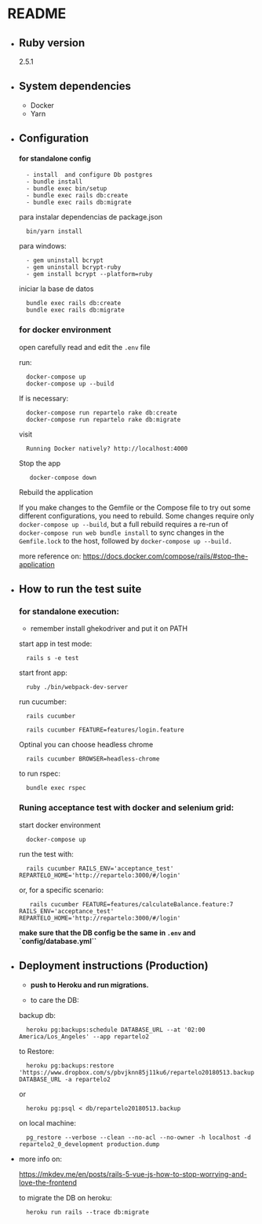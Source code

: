 # README

* ## Ruby version
    2.5.1
    
* ## System dependencies
    * Docker 
    * Yarn

* ## Configuration
        
    #### for standalone config
        - install  and configure Db postgres
        - bundle install
        - bundle exec bin/setup
        - bundle exec rails db:create
        - bundle exec rails db:migrate
                
    para instalar dependencias de package.json
    
        bin/yarn install
        
    para windows:
        
        - gem uninstall bcrypt
        - gem uninstall bcrypt-ruby
        - gem install bcrypt --platform=ruby

    iniciar la base de datos
        
        bundle exec rails db:create
        bundle exec rails db:migrate

    ### for docker environment
        
    open carefully read and edit the `.env` file
    
    run:
    
        docker-compose up
        docker-compose up --build
    
    If is necessary:    
        
        docker-compose run repartelo rake db:create
        docker-compose run repartelo rake db:migrate
        
    visit 
     
        Running Docker natively? http://localhost:4000
    
    Stop the app
    
         docker-compose down
         
    Rebuild the application
     
     If you make changes to the Gemfile or the Compose file to try out some different
      configurations, you need to rebuild. Some changes require only
       `docker-compose up --build`, but a full rebuild requires a re-run of
        `docker-compose run web bundle install` to sync changes in the `Gemfile.lock`
         to the host, followed by `docker-compose up --build.`
        
     more reference on: https://docs.docker.com/compose/rails/#stop-the-application
      

* ## How to run the test suite
    
    ### for standalone execution:
    
    - remember install ghekodriver and put it on PATH
    
    start app in test mode:
   
        rails s -e test
       
    start front app:
            
        ruby ./bin/webpack-dev-server
       
    run cucumber:
    
        rails cucumber 
     
        rails cucumber FEATURE=features/login.feature
     
    Optinal you can choose headless chrome
        
        rails cucumber BROWSER=headless-chrome
        
    to run rspec:
    
        bundle exec rspec
        
     ### Runing acceptance test with docker and selenium grid:
     
    start docker environment
     
        docker-compose up
    
    run the test with:
        
        rails cucumber RAILS_ENV='acceptance_test' REPARTELO_HOME='http://repartelo:3000/#/login'
        
    or, for a specific scenario:
    
         rails cucumber FEATURE=features/calculateBalance.feature:7 RAILS_ENV='acceptance_test' REPARTELO_HOME='http://repartelo:3000/#/login'   
                 
    **make sure that the DB config be the same in `.env` and `config/database.yml``**
 


* ## Deployment instructions (Production)

    - **push to Heroku and run migrations.**
    
    - to care the DB:
    
    backup db:
        
        heroku pg:backups:schedule DATABASE_URL --at '02:00 America/Los_Angeles' --app repartelo2
        
    to Restore:
    
        heroku pg:backups:restore 'https://www.dropbox.com/s/pbvjknn85j11ku6/repartelo20180513.backup' DATABASE_URL -a repartelo2
        
    or
        
        heroku pg:psql < db/repartelo20180513.backup
        
    on local machine:
        
        pg_restore --verbose --clean --no-acl --no-owner -h localhost -d repartelo2_0_development production.dump

* more info on:

    https://mkdev.me/en/posts/rails-5-vue-js-how-to-stop-worrying-and-love-the-frontend
    
    to migrate the DB on heroku:
    
        heroku run rails --trace db:migrate
        
        


